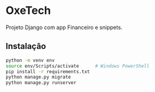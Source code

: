 # OxeTech

Projeto Django com app Financeiro e snippets.

## Instalação

```bash
python -m venv env
source env/Scripts/activate      # Windows PowerShell
pip install -r requirements.txt
python manage.py migrate
python manage.py runserver